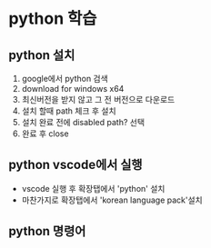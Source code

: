 # python 학습
## python 설치
1. google에서 python 검색
2. download for windows x64
3. 최신버전을 받지 않고 그 전 버전으로 다운로드
4. 설치 할때 path 체크 후 설치
5. 설치 완료 전에 disabled path? 선택 
6. 완료 후 close

## python vscode에서 실행
- vscode 실행 후 확장탭에서 'python' 설치
- 마찬가지로 확장탭에서 'korean language pack'설치

## python 명령어
